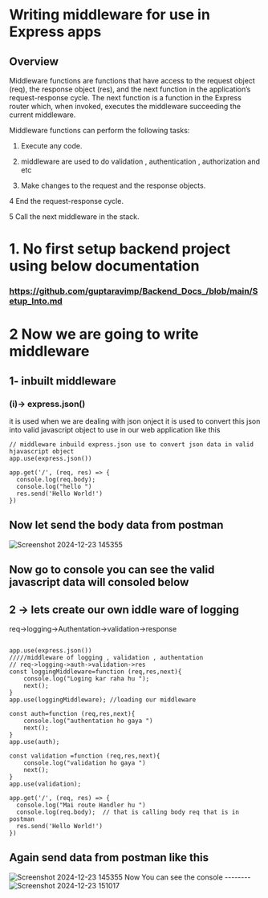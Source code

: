 # Writing middleware for use in Express apps
## Overview

Middleware functions are functions that have access to the request object (req), the response object (res), and the next function in the application’s request-response cycle. The next function is a function in the Express router which, when invoked, executes the middleware succeeding the current middleware.


Middleware functions can perform the following tasks:


1. Execute any code.
2. middleware are used to do validation , authentication , authorization and etc 

3. Make changes to the request and the response objects.

4 End the request-response cycle.

5 Call the next middleware in the stack.
# 1. No first setup backend project using below documentation 
### https://github.com/guptaravimp/Backend_Docs_/blob/main/Setup_Into.md
# 2 Now we are going to write middleware 
## 1- inbuilt middleware 
### (i)-> express.json() 
it is used when we are dealing with json onject 
it is used to convert this json into valid javascript object to use in our web application 
like this 
```
// middleware inbuild express.json use to convert json data in valid hjavascript object
app.use(express.json())

app.get('/', (req, res) => {
  console.log(req.body);
  console.log("hello ")
  res.send('Hello World!')
})

```
## Now let send the body data from postman 
![Screenshot 2024-12-23 145355](https://github.com/user-attachments/assets/495df674-e973-4f58-b8cc-98390db9d704)
## Now go to console you can see the valid javascript data will consoled below 
## 2 -> lets create our own  iddle ware of logging 
req->logging->Authentation->validation->response 
```

app.use(express.json())
/////middleware of logging , validation , authentation
// req->logging->auth->validation->res  
const loggingMiddleware=function (req,res,next){
    console.log("Loging kar raha hu ");
    next();
}
app.use(loggingMiddleware); //loading our middleware

const auth=function (req,res,next){
    console.log("authentation ho gaya ")
    next();
}
app.use(auth);

const validation =function (req,res,next){
    console.log("validation ho gaya ")
    next();
}
app.use(validation);

app.get('/', (req, res) => {
  console.log("Mai route Handler hu ")
  console.log(req.body);  // that is calling body req that is in postman 
  res.send('Hello World!')
})
```
## Again send data from postman like this 
![Screenshot 2024-12-23 145355](https://github.com/user-attachments/assets/495df674-e973-4f58-b8cc-98390db9d704)
Now You can see the console --------
![Screenshot 2024-12-23 151017](https://github.com/user-attachments/assets/f2205821-d4fc-454d-a513-3957758ad6ef)



